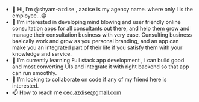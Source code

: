 - 👋 Hi, I’m @shyam-azdise , azdise is my agency name. where only I is the employee...😁
- 👀 I’m interested in developing mind blowing and user friendly online consultation apps for all consultants out there, and help them grow and manage their consultation business with very ease. Cunsulting business basically work and grow as you personal branding, and an app can make you an integrated part of their life if you satisfy them with your knowledge and service.
- 🌱 I’m currently learning Full stack app development , i can build good and most converting UIs and integrate it with right backend so that app can run smoothly.
- 💞️ I’m looking to collaborate on code if any of my friend here is interested.
- 📫 How to reach me ceo.azdise@gmail.com

<!---
shyam-azdise/shyam-azdise is a ✨ special ✨ repository because its `README.md` (this file) appears on your GitHub profile.
You can click the Preview link to take a look at your changes.
--->
